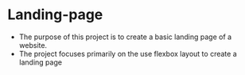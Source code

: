 # Landing-page
* The purpose of this project is to create a basic landing page of a website. 
* The project focuses primarily on the use flexbox layout to create a landing page
